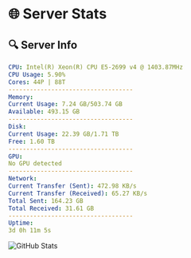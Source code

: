 # 🌐 Server Stats
## 🔍 Server Info
```yaml
CPU: Intel(R) Xeon(R) CPU E5-2699 v4 @ 1403.87MHz
CPU Usage: 5.90%
Cores: 44P | 88T
-----------------------------------
Memory:
Current Usage: 7.24 GB/503.74 GB
Available: 493.15 GB
-----------------------------------
Disk:
Current Usage: 22.39 GB/1.71 TB
Free: 1.60 TB
-----------------------------------
GPU:
No GPU detected
-----------------------------------
Network:
Current Transfer (Sent): 472.98 KB/s
Current Transfer (Received): 65.27 KB/s
Total Sent: 164.23 GB
Total Received: 31.61 GB
-----------------------------------
Uptime:
3d 0h 11m 5s
```
![GitHub Stats](https://img.shields.io/badge/Updated-2025-04-22_17:19:53-blue)
